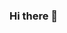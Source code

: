 ### Hi there 👋

<!--
**alanwildan/alanwildan** is a ✨ _special_ ✨ repository because its `README.md` (this file) appears on your GitHub profile.

Here are some ideas to get you started:

- 🔭 I’m currently working on [`SelfBot WhatsApp`](https://github.com/alanwildan/SELF-WA)
- 🌱 I’m currently learning {JavaScript}
- 👯 I’m looking to collaborate on [`SelfBot WhatsApp`](https://github.com/alanwildan/SELF-WA)
- 💬 Ask me about {JavaScript}
- 📫 How to reach me: <a href="http://wa.me/6285793432434/?i=81okh27ab18i&utm_content=k4y4j00" target="blank"><img src="https://img.shields.io/badge/Whatsapp-30302f?style=flat&logo=whatsapp" /></a> <> <a href="https://www.instagram.com/shitpost.id_._/?i=81okh27ab18i&utm_content=k4y4j00" target="blank"><img src="https://img.shields.io/badge/Instagram-30302f?style=flat&logo=instagram" /></a>

- ⚡ Fun fact: Saya Suka Tugas Onglen
-->
